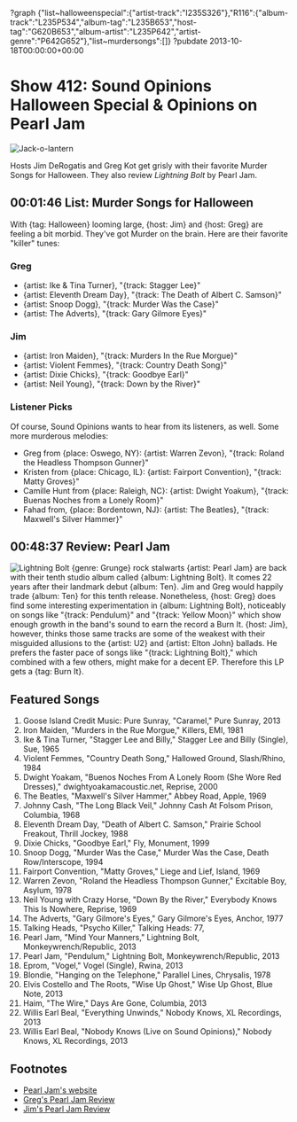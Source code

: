 ?graph {"list~halloweenspecial":{"artist-track":"I235S326"},"R116":{"album-track":"L235P534","album-tag":"L235B653","host-tag":"G620B653","album-artist":"L235P642","artist-genre":"P642G652"},"list~murdersongs":[]}
?pubdate 2013-10-18T00:00:00+00:00

# Show 412: Sound Opinions Halloween Special & Opinions on Pearl Jam

![Jack-o-lantern](http://static.soundopinions.org/images/2013/halloweeen.jpg)

Hosts Jim DeRogatis and Greg Kot get grisly with their favorite Murder Songs for Halloween. They also review *Lightning Bolt* by Pearl Jam.

## 00:01:46 List: Murder Songs for Halloween
With {tag: Halloween} looming large, {host: Jim} and {host: Greg} are feeling a bit morbid. They've got Murder on the brain. Here are their favorite "killer" tunes:

### Greg
- {artist: Ike & Tina Turner}, "{track: Stagger Lee}"
- {artist: Eleventh Dream Day}, "{track: The Death of Albert C. Samson}"
- {artist: Snoop Dogg}, "{track: Murder Was the Case}"
- {artist: The Adverts}, "{track: Gary Gilmore Eyes}"

### Jim
- {artist: Iron Maiden}, "{track: Murders In the Rue Morgue}"
- {artist: Violent Femmes}, "{track: Country Death Song}"
- {artist: Dixie Chicks}, "{track: Goodbye Earl}"
- {artist: Neil Young}, "{track: Down by the River}"


### Listener Picks
Of course, Sound Opinions wants to hear from its listeners, as well. Some more murderous melodies:

- Greg from {place: Oswego, NY}: {artist: Warren Zevon}, "{track: Roland the Headless Thompson Gunner}"
- Kristen from {place: Chicago, IL}: {artist: Fairport Convention}, "{track: Matty Groves}"
- Camille Hunt from {place: Raleigh, NC}: {artist: Dwight Yoakum}, "{track: Buenas Noches from a Lonely Room}"
- Fahad from, {place: Bordentown, NJ}: {artist: The Beatles}, "{track: Maxwell's Silver Hammer}"

## 00:48:37 Review: Pearl Jam
![Lightning Bolt](https://upload.wikimedia.org/wikipedia/en/c/cd/Pearl_Jam_Lightning_Bolt.jpg "467464/665391109")
{genre: Grunge} rock stalwarts {artist: Pearl Jam} are back with their tenth studio album called {album: Lightning Bolt}. It comes 22 years after their landmark debut {album: Ten}. Jim and Greg would happily trade {album: Ten} for this tenth release. Nonetheless, {host: Greg} does find some interesting experimentation in {album: Lightning Bolt}, noticeably on songs like "{track: Pendulum}" and "{track: Yellow Moon}" which show enough growth in the band's sound to earn the record a Burn It. {host: Jim}, however, thinks those same tracks are some of the weakest with their misguided allusions to the {artist: U2} and {artist: Elton John} ballads. He prefers the faster pace of songs like "{track: Lightning Bolt}," which combined with a few others, might make for a decent EP. Therefore this LP gets a {tag: Burn It}.

## Featured Songs
1. Goose Island Credit Music: Pure Sunray, "Caramel," Pure Sunray, 2013
1. Iron Maiden, "Murders in the Rue Morgue," Killers, EMI, 1981
1. Ike & Tina Turner, "Stagger Lee and Billy," Stagger Lee and Billy (Single), Sue, 1965
1. Violent Femmes, "Country Death Song," Hallowed Ground, Slash/Rhino, 1984
1. Dwight Yoakam, "Buenos Noches From A Lonely Room (She Wore Red Dresses)," dwightyoakamacoustic.net, Reprise, 2000
1. The Beatles, "Maxwell's Silver Hammer," Abbey Road, Apple, 1969
1. Johnny Cash, "The Long Black Veil," Johnny Cash At Folsom Prison, Columbia, 1968
1. Eleventh Dream Day, "Death of Albert C. Samson," Prairie School Freakout, Thrill Jockey, 1988
1. Dixie Chicks, "Goodbye Earl," Fly, Monument, 1999
1. Snoop Dogg, "Murder Was the Case," Murder Was the Case, Death Row/Interscope, 1994
1. Fairport Convention, "Matty Groves," Liege and Lief, Island, 1969
1. Warren Zevon, "Roland the Headless Thompson Gunner," Excitable Boy, Asylum, 1978
1. Neil Young with Crazy Horse, "Down By the River," Everybody Knows This Is Nowhere, Reprise, 1969
1. The Adverts, "Gary Gilmore's Eyes," Gary Gilmore's Eyes, Anchor, 1977
1. Talking Heads, "Psycho Killer," Talking Heads: 77,
1. Pearl Jam, "Mind Your Manners," Lightning Bolt, Monkeywrench/Republic, 2013
1. Pearl Jam, "Pendulum," Lightning Bolt, Monkeywrench/Republic, 2013
1. Eprom, "Vogel," Vogel (Single), Rwina, 2013
1. Blondie, "Hanging on the Telephone," Parallel Lines, Chrysalis, 1978
1. Elvis Costello and The Roots, "Wise Up Ghost," Wise Up Ghost, Blue Note, 2013
1. Haim, "The Wire," Days Are Gone, Columbia, 2013
1. Willis Earl Beal, "Everything Unwinds," Nobody Knows, XL Recordings, 2013
1. Willis Earl Beal, "Nobody Knows (Live on Sound Opinions)," Nobody Knows, XL Recordings, 2013


## Footnotes
- [Pearl Jam's website](http://pearljam.com/)
- [Greg's Pearl Jam Review](http://www.chicagotribune.com/entertainment/music/turnitup/chi-pearl-jam-review-20131011-14,0,7884897.column)
- [Jim's Pearl Jam Review](http://www.wbez.org/blogs/jim-derogatis/2013-10/fogey-rock-paul-mccartney-and-pearl-jam-struggle-be-here-now-108951)
